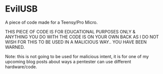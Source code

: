 # EvilUSB

A piece of code made for a Teensy/Pro Micro.

THIS PIECE OF CODE IS FOR EDUCATIONAL PURPOSES ONLY & ANYTHING YOU DO WITH THE CODE IS ON YOUR OWN BACK AS I DO NOT WISH FOR THIS TO BE USED IN A MALICIOUS WAY.. YOU HAVE BEEN WARNED.

Note: this is not going to be used for malicious intent, it is for one of my upcoming blog posts about ways a pentester can use different hardware/code.
